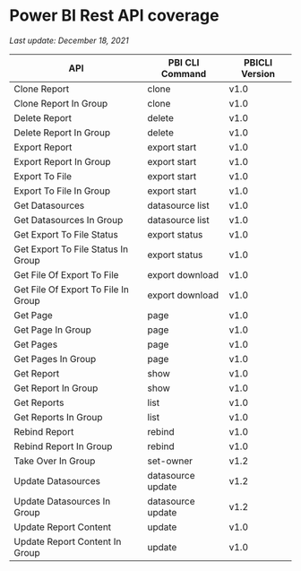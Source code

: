 # Power BI Rest API coverage

_Last update: December 18, 2021_

| API                                 | PBI CLI Command   | PBICLI Version |
| ----------------------------------- | ----------------- | -------------- |
| Clone Report                        | clone             | v1.0           |
| Clone Report In Group               | clone             | v1.0           |
| Delete Report                       | delete            | v1.0           |
| Delete Report In Group              | delete            | v1.0           |
| Export Report                       | export start      | v1.0           |
| Export Report In Group              | export start      | v1.0           |
| Export To File                      | export start      | v1.0           |
| Export To File In Group             | export start      | v1.0           |
| Get Datasources                     | datasource list   | v1.0           |
| Get Datasources In Group            | datasource list   | v1.0           |
| Get Export To File Status           | export status     | v1.0           |
| Get Export To File Status In Group  | export status     | v1.0           |
| Get File Of Export To File          | export download   | v1.0           |
| Get File Of Export To File In Group | export download   | v1.0           |
| Get Page                            | page              | v1.0           |
| Get Page In Group                   | page              | v1.0           |
| Get Pages                           | page              | v1.0           |
| Get Pages In Group                  | page              | v1.0           |
| Get Report                          | show              | v1.0           |
| Get Report In Group                 | show              | v1.0           |
| Get Reports                         | list              | v1.0           |
| Get Reports In Group                | list              | v1.0           |
| Rebind Report                       | rebind            | v1.0           |
| Rebind Report In Group              | rebind            | v1.0           |
| Take Over In Group                  | set-owner         | v1.2           |
| Update Datasources                  | datasource update | v1.2           |
| Update Datasources In Group         | datasource update | v1.2           |
| Update Report Content               | update            | v1.0           |
| Update Report Content In Group      | update            | v1.0           |
